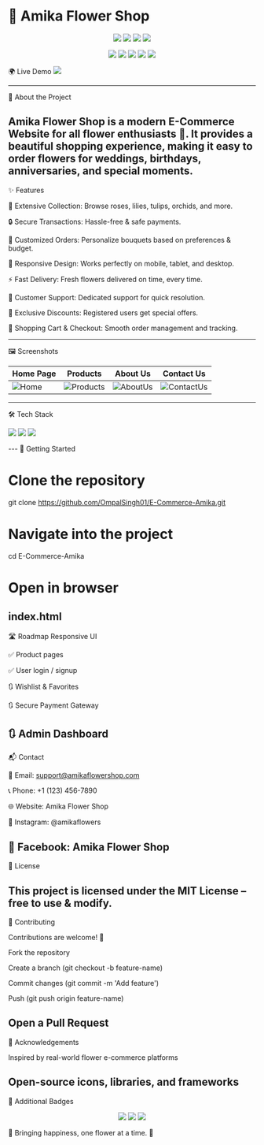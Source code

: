 
# 🌸 Amika Flower Shop  

<p align="center">
  <img src="https://img.shields.io/badge/Status-Active-brightgreen?style=for-the-badge" />
  <img src="https://img.shields.io/badge/Responsive-Yes-success?style=for-the-badge" />
  <img src="https://img.shields.io/github/license/OmpalSingh01/E-Commerce-Amika?style=for-the-badge" />
  <img src="https://img.shields.io/github/stars/OmpalSingh01/E-Commerce-Amika?style=for-the-badge" />
</p>

<p align="center">
  <img src="https://img.shields.io/badge/HTML-E34F26?style=for-the-badge&logo=html5&logoColor=white" />
  <img src="https://img.shields.io/badge/CSS-1572B6?style=for-the-badge&logo=css3&logoColor=white" />
  <img src="https://img.shields.io/badge/JavaScript-F7DF1E?style=for-the-badge&logo=javascript&logoColor=black" />
  <img src="https://img.shields.io/badge/VSCode-0078D7?style=for-the-badge&logo=visual-studio-code&logoColor=white" />
  <img src="https://img.shields.io/badge/GitHub-181717?style=for-the-badge&logo=github&logoColor=white" />
</p>

🌍 Live Demo
  <a href="https://your-live-demo-link.com" target="_blank">
    <img src="https://img.shields.io/badge/Live-Demo-brightgreen?style=for-the-badge&logo=google-chrome&logoColor=white" />
  </a>

---
🌼 About the Project

Amika Flower Shop is a modern E-Commerce Website for all flower enthusiasts 🌷.
It provides a beautiful shopping experience, making it easy to order flowers for weddings, birthdays, anniversaries, and special moments.
---
✨ Features

🌼 Extensive Collection: Browse roses, lilies, tulips, orchids, and more.

🔒 Secure Transactions: Hassle-free & safe payments.

🎨 Customized Orders: Personalize bouquets based on preferences & budget.

📱 Responsive Design: Works perfectly on mobile, tablet, and desktop.

⚡ Fast Delivery: Fresh flowers delivered on time, every time.

💬 Customer Support: Dedicated support for quick resolution.

🎁 Exclusive Discounts: Registered users get special offers.

🛒 Shopping Cart & Checkout: Smooth order management and tracking.


---

🖼️ Screenshots

| Home Page                                                                                                       | Products                                                                                                            | About Us                                                                                                          | Contact Us                                                                                                           |
| --------------------------------------------------------------------------------------------------------------- | ------------------------------------------------------------------------------------------------------------------- | ----------------------------------------------------------------------------------------------------------------- | -------------------------------------------------------------------------------------------------------------------- |
| ![Home](https://github.com/OmpalSingh01/E-Commerce-Amika/assets/155239610/05ac346a-c01f-4429-b3af-aacc511ab2e8) | ![Products](https://github.com/OmpalSingh01/E-Commerce-Amika/assets/155239610/5071add9-4edf-4e5b-9e58-a909a5aa7997) | ![AboutUs](https://github.com/OmpalSingh01/E-Commerce-Amika/assets/155239610/1356bb99-8a9d-4f2a-bd9b-a74f074fae8) | ![ContactUs](https://github.com/OmpalSingh01/E-Commerce-Amika/assets/155239610/c542da8b-d5be-4b7c-988b-ecf0e4ff9d18) |

---
🛠️ Tech Stack
<p align="left"> <img src="https://img.shields.io/badge/HTML5-orange?style=for-the-badge&logo=html5&logoColor=white" /> <img src="https://img.shields.io/badge/CSS3-blue?style=for-the-badge&logo=css3&logoColor=white" /> <img src="https://img.shields.io/badge/JavaScript-yellow?style=for-the-badge&logo=javascript&logoColor=black" /> </p>
---
🚀 Getting Started

# Clone the repository
git clone https://github.com/OmpalSingh01/E-Commerce-Amika.git

# Navigate into the project
cd E-Commerce-Amika

# Open in browser
index.html
---
🛣️ Roadmap
 Responsive UI

✅ Product pages

✅ User login / signup

🔃 Wishlist & Favorites

🔃 Secure Payment Gateway

🔃 Admin Dashboard
---
 📬 Contact

📧 Email: support@amikaflowershop.com

📞 Phone: +1 (123) 456-7890

🌐 Website: Amika Flower Shop

📸 Instagram: @amikaflowers

🌸 Facebook: Amika Flower Shop
---
📜 License

This project is licensed under the MIT License – free to use & modify.
---
🤝 Contributing

Contributions are welcome! 🎉

Fork the repository

Create a branch (git checkout -b feature-name)

Commit changes (git commit -m 'Add feature')

Push (git push origin feature-name)

Open a Pull Request
---
🙏 Acknowledgements

Inspired by real-world flower e-commerce platforms

Open-source icons, libraries, and frameworks
---
🌟 Additional Badges
<p align="center"> <img src="https://img.shields.io/badge/Made%20with-%E2%9D%A4%EF%B8%8F-red?style=for-the-badge" /> <img src="https://img.shields.io/badge/Open%20for-Contributions-brightgreen?style=for-the-badge" /> <img src="https://img.shields.io/badge/Author-Mohit%20Singh-blue?style=for-the-badge" /> </p>

💐 Bringing happiness, one flower at a time. 🌸


